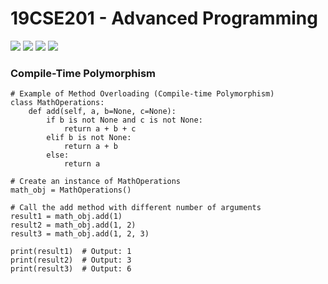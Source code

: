 # 19CSE201 - Advanced Programming
![](https://img.shields.io/badge/Batch-22CYS-lightgreen) ![](https://img.shields.io/badge/UG-blue) ![](https://img.shields.io/badge/Subject-AdP-blue)
![](https://img.shields.io/badge/-HPOJ-brown)

### Compile-Time Polymorphism

```
# Example of Method Overloading (Compile-time Polymorphism)
class MathOperations:
    def add(self, a, b=None, c=None):
        if b is not None and c is not None:
            return a + b + c
        elif b is not None:
            return a + b
        else:
            return a

# Create an instance of MathOperations
math_obj = MathOperations()

# Call the add method with different number of arguments
result1 = math_obj.add(1)
result2 = math_obj.add(1, 2)
result3 = math_obj.add(1, 2, 3)

print(result1)  # Output: 1
print(result2)  # Output: 3
print(result3)  # Output: 6
```
